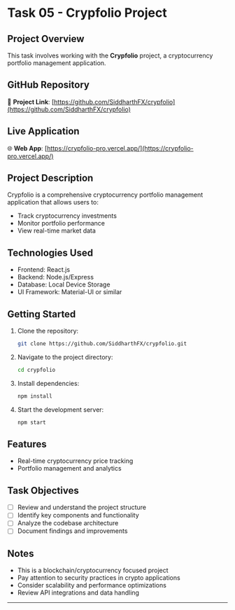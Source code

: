 # Task 05 - Crypfolio Project

## Project Overview
This task involves working with the **Crypfolio** project, a cryptocurrency portfolio management application.

## GitHub Repository
🔗 **Project Link**: [https://github.com/SiddharthFX/crypfolio](https://github.com/SiddharthFX/crypfolio)

## Live Application
🌐 **Web App**: [https://crypfolio-pro.vercel.app/](https://crypfolio-pro.vercel.app/)

## Project Description
Crypfolio is a comprehensive cryptocurrency portfolio management application that allows users to:
- Track cryptocurrency investments
- Monitor portfolio performance
- View real-time market data

## Technologies Used
- Frontend: React.js
- Backend: Node.js/Express
- Database: Local Device Storage
- UI Framework: Material-UI or similar

## Getting Started
1. Clone the repository:
   ```bash
   git clone https://github.com/SiddharthFX/crypfolio.git
   ```

2. Navigate to the project directory:
   ```bash
   cd crypfolio
   ```

3. Install dependencies:
   ```bash
   npm install
   ```

4. Start the development server:
   ```bash
   npm start
   ```

## Features
- Real-time cryptocurrency price tracking
- Portfolio management and analytics

## Task Objectives
- [ ] Review and understand the project structure
- [ ] Identify key components and functionality
- [ ] Analyze the codebase architecture
- [ ] Document findings and improvements

## Notes
- This is a blockchain/cryptocurrency focused project
- Pay attention to security practices in crypto applications
- Consider scalability and performance optimizations
- Review API integrations and data handling

---